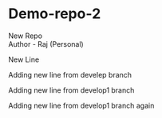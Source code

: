 # Demo-repo-2
New Repo 
<br>
Author - Raj (Personal)
<p>New Line</p>

<p>Adding new line from develep branch</p>
<p>Adding new line from develop1 branch</p>
<p>Adding new line from develop1 branch again</p>